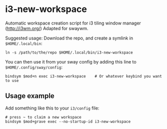 # i3-new-workspace
Automatic workspace creation script for i3 tiling window manager (http://i3wm.org/)
Adapted for swaywm.

Suggested usage: 
Download the repo, and create a symlink in `$HOME/.local/bin`:

    ln -s /path/to/the/repo $HOME/.local/bin/i3-new-workspace

You can then use it from your sway config by adding this line to `$HOME/.config/sway/config`:

    bindsym $mod+n exec i3-new-workspace    # Or whatever keybind you want to use
    
  

## Usage example
Add something like this to your `i3/config` file:

    # press ~ to claim a new workspace
    bindsym $mod+grave exec --no-startup-id i3-new-workspace
